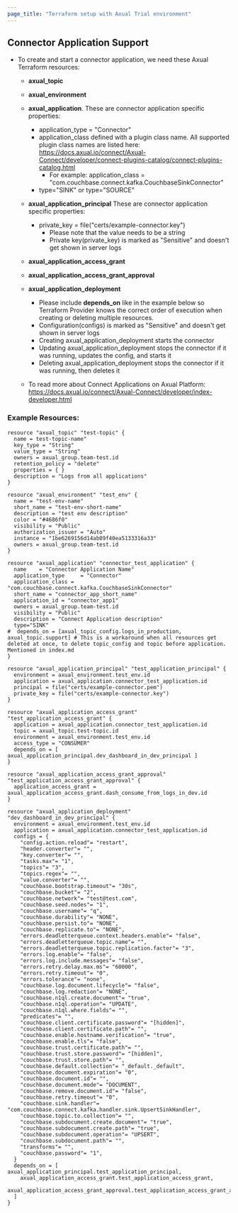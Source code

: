 ```yaml
---
page_title: "Terraform setup with Axual Trial environment"
---
```


## Connector Application Support

- To create and start a connector application, we need these Axual Terraform resources:
  - **axual_topic**
  - **axual_environment**
  - **axual_application**. These are connector application specific properties: 
    - application_type     = "Connector"
    - application_class defined with a plugin class name. All supported plugin class names are listed here: https://docs.axual.io/connect/Axual-Connect/developer/connect-plugins-catalog/connect-plugins-catalog.html
      - For example: application_class = "com.couchbase.connect.kafka.CouchbaseSinkConnector"
    - type="SINK" or type="SOURCE"
  - **axual_application_principal** These are connector application specific properties:
    - private_key = file("certs/example-connector.key")
      - Please note that the value needs to be a string
      - Private key(private_key) is marked as "Sensitive" and doesn't get shown in server logs
  - **axual_application_access_grant**
  - **axual_application_access_grant_approval**
  - **axual_application_deployment**
    - Please include **depends_on** like in the example below so Terraform Provider knows the correct order of execution when creating or deleting multiple resources.
    - Configuration(configs) is marked as "Sensitive" and doesn't get shown in server logs
    - Creating axual_application_deployment starts the connector
    - Updating axual_application_deployment stops the connector if it was running, updates the config, and starts it
    - Deleting axual_application_deployment stops the connector if it was running, then deletes it

  - To read more about Connect Applications on Axual Platform: https://docs.axual.io/connect/Axual-Connect/developer/index-developer.html

### Example Resources:
```shell
resource "axual_topic" "test-topic" {
  name = test-topic-name"
  key_type = "String"
  value_type = "String"
  owners = axual_group.team-test.id
  retention_policy = "delete"
  properties = { }
  description = "Logs from all applications"
}

resource "axual_environment" "test_env" {
  name = "test-env-name"
  short_name = "test-env-short-name"
  description = "test env description"
  color = "#4686f0"
  visibility = "Public"
  authorization_issuer = "Auto"
  instance = "1be6269156d14ab09f40ea5133316a33"
  owners = axual_group.team-test.id
}

resource "axual_application" "connector_test_application" {
  name    = "Connector Application Name"
  application_type     = "Connector"
  application_class = "com.couchbase.connect.kafka.CouchbaseSinkConnector"
  short_name = "connector_app_short_name"
  application_id = "connector_app1"
  owners = axual_group.team-test.id
  visibility = "Public"
  description = "Connect Application description"
  type="SINK"
#  depends_on = [axual_topic_config.logs_in_production, axual_topic.support] # This is a workaround when all resources get deleted at once, to delete topic_config and topic before application. Mentioned in index.md
}

resource "axual_application_principal" "test_application_principal" {
  environment = axual_environment.test_env.id
  application = axual_application.connector_test_application.id
  principal = file("certs/example-connector.pem")
  private_key = file("certs/example-connector.key")
}

resource "axual_application_access_grant" "test_application_access_grant" {
  application = axual_application.connector_test_application.id
  topic = axual_topic.test-topic.id
  environment = axual_environment.test_env.id
  access_type = "CONSUMER"
  depends_on = [ axual_application_principal.dev_dashboard_in_dev_principal ]
}

resource "axual_application_access_grant_approval" "test_application_access_grant_approval" {
  application_access_grant = axual_application_access_grant.dash_consume_from_logs_in_dev.id
}

resource "axual_application_deployment" "dev_dashboard_in_dev_principal" {
  environment = axual_environment.test_env.id
  application = axual_application.connector_test_application.id
  configs = {
    "config.action.reload"= "restart",
    "header.converter"= "",
    "key.converter"= "",
    "tasks.max"= "1",
    "topics"= "3",
    "topics.regex"= "",
    "value.converter"= "",
    "couchbase.bootstrap.timeout"= "30s",
    "couchbase.bucket"= "2",
    "couchbase.network"= "test@test.com",
    "couchbase.seed.nodes"= "1",
    "couchbase.username"= "q",
    "couchbase.durability"= "NONE",
    "couchbase.persist.to"= "NONE",
    "couchbase.replicate.to"= "NONE",
    "errors.deadletterqueue.context.headers.enable"= "false",
    "errors.deadletterqueue.topic.name"= "",
    "errors.deadletterqueue.topic.replication.factor"= "3",
    "errors.log.enable"= "false",
    "errors.log.include.messages"= "false",
    "errors.retry.delay.max.ms"= "60000",
    "errors.retry.timeout"= "0",
    "errors.tolerance"= "none",
    "couchbase.log.document.lifecycle"= "false",
    "couchbase.log.redaction"= "NONE",
    "couchbase.n1ql.create.document"= "true",
    "couchbase.n1ql.operation"= "UPDATE",
    "couchbase.n1ql.where.fields"= "",
    "predicates"= "",
    "couchbase.client.certificate.password"= "[hidden]",
    "couchbase.client.certificate.path"= "",
    "couchbase.enable.hostname.verification"= "true",
    "couchbase.enable.tls"= "false",
    "couchbase.trust.certificate.path"= "",
    "couchbase.trust.store.password"= "[hidden]",
    "couchbase.trust.store.path"= "",
    "couchbase.default.collection"= "_default._default",
    "couchbase.document.expiration"= "0",
    "couchbase.document.id"= "",
    "couchbase.document.mode"= "DOCUMENT",
    "couchbase.remove.document.id"= "false",
    "couchbase.retry.timeout"= "0",
    "couchbase.sink.handler"= "com.couchbase.connect.kafka.handler.sink.UpsertSinkHandler",
    "couchbase.topic.to.collection"= "",
    "couchbase.subdocument.create.document"= "true",
    "couchbase.subdocument.create.path"= "true",
    "couchbase.subdocument.operation"= "UPSERT",
    "couchbase.subdocument.path"= "",
    "transforms"= "",
    "couchbase.password"= "1",
  }
  depends_on = [ axual_application_principal.test_application_principal,
    axual_application_access_grant.test_application_access_grant,
    axual_application_access_grant_approval.test_application_access_grant_approval
  ]
}
```